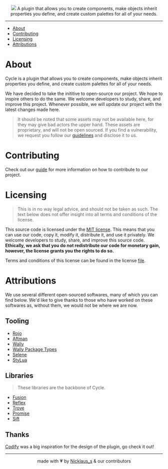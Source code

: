<div align="center">
    <img src="images/banner.png"/>
    A plugin that allows you to create components, make objects inherit properties you define, and create custom palettes for all of your needs.
</div>

---

* [About](#about)
* [Contributing](#contributing)
* [Licensing](#licensing)
* [Attributions](#attributions)

# About
Cycle is a plugin that allows you to create components, make objects inherit properties you define, and create custom palettes for all of your needs.

We have decided to take the inititive to open-source our project. We hope to inspire others to do the same. We welcome developers to study, share, and improve this project. Whenever possible, we will update our project with the latest changes made here.

> It should be noted that some assets may not be available here, for they may give bad actors the upper hand. These assets are proprietary, and will not be open sourced. If you find a vulnerability, we request you follow our [guidelines](CONTRIBUTING.md#vulnerabilities) and disclose it to us.

# Contributing
Check out our [guide](CONTRIBUTING.md) for more information on how to contribute to our project.

# Licensing
> This is in no way legal advice, and should not be taken as such. The text below does not offer insight into all terms and conditions of the license.

This source code is licensed under the [MIT license](https://opensource.org/license/mit/). This means that you can use our code, copy it, modify it, distribute it, and use it privately. We welcome developers to study, share, and improve this source code. **Ethically, we ask that you do not redistribute our code for monetary gain, however, the license grants you the rights to do so.**

Terms and conditions of this license can be found in the license [file](LICENSE).

# Attributions
We use several different open-sourced softwares, many of which you can find below. We'd like to give thanks to those who have worked on these softwares as, without them, we would not be where we are now.

## Tooling
* [Rojo](https://rojo.space)
* [Aftman](https://github.com/LPGhatguy/aftman)
* [Wally](https://github.com/UpliftGames/wally)
* [Wally Package Types](https://github.com/JohnnyMorganz/wally-package-types)
* [Selene](https://kampfkarren.github.io/selene)
* [StyLua](https://github.com/JohnnyMorganz/stylua)

## Libraries
> These libraries are the backbone of Cycle.

* [Fusion](https://elttob.uk/Fusion)
* [Reflex](https://github.com/littensy/reflex)
* [Trove](https://github.com/sleitnick/RbxUtil)
* [Promise](https://github.com/evaera/roblox-lua-promise)
* [Sift](https://csqrl.github.io/sift)

## Thanks
[Codify](https://github.com/csqrl/codify-plugin) was a big inspiration for the design of the plugin, go check it out!

---

<div align="center">
    <p>made with 💗 by <a href="https://www.roblox.com/users/560637180/profile">Nicklaus_s</a> & our contributors</p>
</div></span>